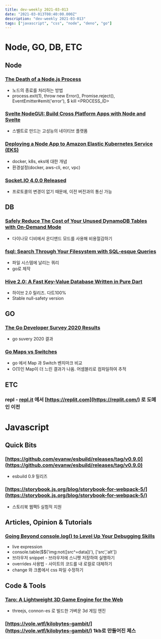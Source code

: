 ```yaml
---
title: dev-weekly 2021-03-013
date: "2021-03-013T08:40:00.000Z"
description: "dev-weekly 2021-03-013"
tags: ["javascript", "css", "node", "deno", "go"]
---
```


# Node, GO, DB, ETC

## Node

### [The Death of a Node.js Process](https://thomashunter.name/posts/2021-03-08-the-death-of-a-nodejs-process)

- 노드의 종료를 처리하는 방법
- process.exit(1), throw new Error(), Promise.reject(), EventEmitter#emit('error'), $ kill <PROCESS_ID>

### [Svelte NodeGUI: Build Cross Platform Apps with Node and Svelte](https://svelte.nodegui.org/)

- 스벨트로 만드는 고성능의 네이티브 플랫폼

### [Deploying a Node App to Amazon Elastic Kubernetes Service (EKS)](https://techblog.geekyants.com/amazon-eks-deploying-a-nodejs-app-using-docker-and-k8s-on-aws)

- docker, k8s, eks에 대한 개념
- 환경설정(docker, aws-cli, ecr, vpc)

### [Socket.IO 4.0.0 Released](https://socket.io/blog/socket-io-4-release/)

- 프로토콜의 변경이 없기 때문에, 이전 버전과의 통신 가능

## DB

### [Safely Reduce The Cost of Your Unused DynamoDB Tables with On-Demand Mode](https://aws.amazon.com/ko/blogs/database/safely-reduce-the-cost-of-your-unused-amazon-dynamodb-tables-using-on-demand-mode/)

- 다이나모 디비에서 온디맨드 모드를 사용해 비용절감하기

### [fsql: Search Through Your Filesystem with SQL-esque Queries](https://github.com/kashav/fsql)

- 파일 시스템에 날리는 쿼리
- go로 제작

### [Hive 2.0: A Fast Key-Value Database Written in Pure Dart](https://github.com/hivedb/hive)

- 하이브 2.0 릴리즈. 다트100%
- Stable null-safety version

## GO

### [The Go Developer Survey 2020 Results](https://blog.golang.org/survey2020-results)

- go suvery 2020 결과

### [Go Maps vs Switches](https://adayinthelifeof.nl/2021/03/04/go-map-vs-switch.html)

- go 에서 Map 과 Switch 벤치마크 비교
- O(1)인 Map이 더 느린 결과가 나옴. 어셈블리로 컴파일하여 추적

## ETC

### repl - [repl.it](http://repl.it) 에서 [https://replit.com](https://replit.com/) 로 도메인 이전

# Javascript

## Quick Bits

### [https://github.com/evanw/esbuild/releases/tag/v0.9.0](https://github.com/evanw/esbuild/releases/tag/v0.9.0)

- esbuild 0.9 릴리즈

### [https://storybook.js.org/blog/storybook-for-webpack-5/](https://storybook.js.org/blog/storybook-for-webpack-5/)

- 스토리북 웹팩5 실험적 지원

## Articles, Opinion & Tutorials

### [Going Beyond console.log() to Level Up Your Debugging Skills](https://www.sitepoint.com/beyond-console-log-level-up-your-debugging-skills/)

- live expression
- console.table($$('img:not([src^=data])'), ['src','alt'])
- 브라우저 snippet - 브라우저에 스니펫 저장하여 실행하기
- overrides 사용법 - 사이트의 코드를 내 로컬로 대체하기
- change 와 크롬에서 css 파일 수정하기

## Code & Tools

### [Taro: A Lightweight 3D Game Engine for the Web](https://github.com/Cloud9c/taro)

- threejs, connon-es 로 빌드한 가벼운 3d 게임 엔진

### [https://vole.wtf/kilobytes-gambit/](https://vole.wtf/kilobytes-gambit/) 1kb로 만들어진 체스